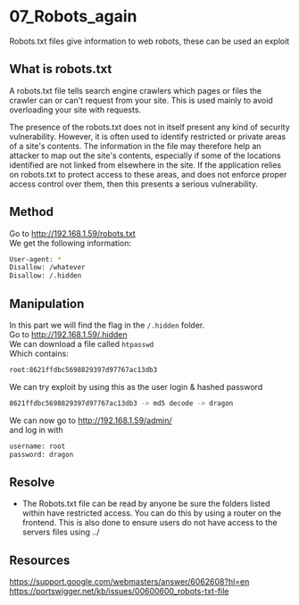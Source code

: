 # 07_Robots_again

Robots.txt files give information to web robots, these can be used an exploit

## What is robots.txt

A robots.txt file tells search engine crawlers which pages or files the crawler can or can't request from your site. This is used mainly to avoid overloading your site with requests.  
  
The presence of the robots.txt does not in itself present any kind of security vulnerability. However, it is often used to identify restricted or private areas of a site's contents. The information in the file may therefore help an attacker to map out the site's contents, especially if some of the locations identified are not linked from elsewhere in the site. If the application relies on robots.txt to protect access to these areas, and does not enforce proper access control over them, then this presents a serious vulnerability.


## Method 

Go to http://192.168.1.59/robots.txt  
We get the following information:
```bash
User-agent: *
Disallow: /whatever
Disallow: /.hidden
```

## Manipulation

In this part we will find the flag in the `/.hidden` folder.  
Go to http://192.168.1.59/.hidden  
We can download a file called `htpasswd`  
Which contains:
```bash
root:8621ffdbc5698829397d97767ac13db3
```
We can try exploit by using this as the user login & hashed password
```bash
8621ffdbc5698829397d97767ac13db3 -> md5 decode -> dragon
```

We can now go to http://192.168.1.59/admin/  
and log in with 
```bash
username: root
password: dragon
```

## Resolve

- The Robots.txt file can be read by anyone be sure the folders listed within
 have restricted access. You can do this by using a router on the frontend. This
 is also done to ensure users do not have access to the servers files using ../
## Resources

https://support.google.com/webmasters/answer/6062608?hl=en
https://portswigger.net/kb/issues/00600600_robots-txt-file
